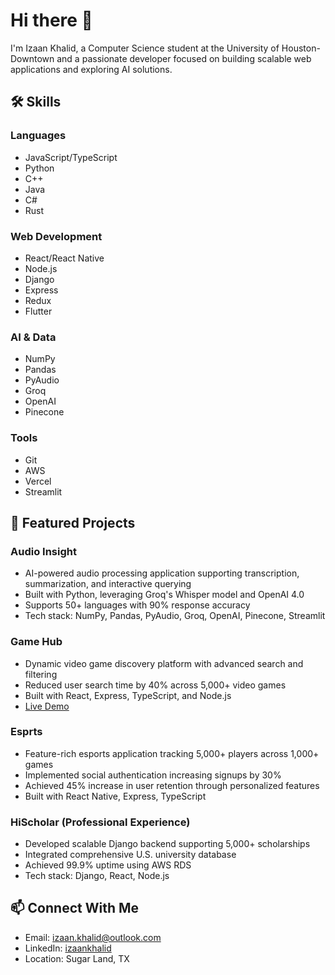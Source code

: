 # Hi there 👋 

I'm Izaan Khalid, a Computer Science student at the University of Houston-Downtown and a passionate developer focused on building scalable web applications and exploring AI solutions.

## 🛠️ Skills

### Languages
- JavaScript/TypeScript
- Python
- C++
- Java
- C#
- Rust

### Web Development
- React/React Native
- Node.js
- Django
- Express
- Redux
- Flutter

### AI & Data
- NumPy
- Pandas
- PyAudio
- Groq
- OpenAI
- Pinecone

### Tools
- Git
- AWS
- Vercel
- Streamlit

## 🚀 Featured Projects

### Audio Insight
- AI-powered audio processing application supporting transcription, summarization, and interactive querying
- Built with Python, leveraging Groq's Whisper model and OpenAI 4.0
- Supports 50+ languages with 90% response accuracy
- Tech stack: NumPy, Pandas, PyAudio, Groq, OpenAI, Pinecone, Streamlit

### Game Hub
- Dynamic video game discovery platform with advanced search and filtering
- Reduced user search time by 40% across 5,000+ video games
- Built with React, Express, TypeScript, and Node.js
- [Live Demo](https://game-hub-lime-nu.vercel.app/)

### Esprts
- Feature-rich esports application tracking 5,000+ players across 1,000+ games
- Implemented social authentication increasing signups by 30%
- Achieved 45% increase in user retention through personalized features
- Built with React Native, Express, TypeScript

### HiScholar (Professional Experience)
- Developed scalable Django backend supporting 5,000+ scholarships
- Integrated comprehensive U.S. university database
- Achieved 99.9% uptime using AWS RDS
- Tech stack: Django, React, Node.js

## 📫 Connect With Me
- Email: izaan.khalid@outlook.com
- LinkedIn: [izaankhalid](https://www.linkedin.com/in/izaankhalid/)
- Location: Sugar Land, TX
